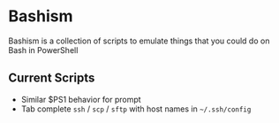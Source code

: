 # Bashism
Bashism is a collection of scripts to emulate things that you could
do on Bash in PowerShell

## Current Scripts
- Similar $PS1 behavior for prompt
- Tab complete `ssh` / `scp` / `sftp` with host names in `~/.ssh/config`
